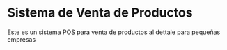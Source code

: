 # Sistema de Venta de Productos
Este es un sistema POS para venta de productos al dettale para pequeñas empresas
